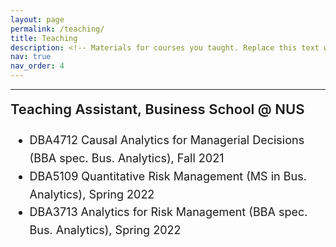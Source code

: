 ```yaml
---
layout: page
permalink: /teaching/
title: Teaching
description: <!-- Materials for courses you taught. Replace this text with your description. -->
nav: true
nav_order: 4
---
```


---


<div style="font-size: 18px; line-height: 1.6;">
  <div style="font-size: 22px; font-weight: 600; margin-bottom: 10px;">
    Teaching Assistant, Business School @ NUS
  </div>
  <div>
    <ul>
      <li>DBA4712 Causal Analytics for Managerial Decisions (BBA spec. Bus. Analytics), Fall 2021</li>
      <li>DBA5109 Quantitative Risk Management (MS in Bus. Analytics), Spring 2022</li>
      <li>DBA3713 Analytics for Risk Management (BBA spec. Bus. Analytics), Spring 2022</li>
    </ul>
  </div>
</div>


<!--
#### Teaching Assistant, Business School @ NUS

- DBA4712 Causal Analytics for Managerial Decisions (BBA spec. Bus. Analytics), Fall 2021
- DBA5109 Quantitative Risk Management (MS in Bus. Analytics), Spring 2022
- DBA3713 Analytics for Risk Management (BBA spec. Bus. Analytics), Spring 2022
-->
